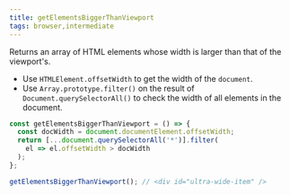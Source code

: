 ```yaml
---
title: getElementsBiggerThanViewport
tags: browser,intermediate
---
```


Returns an array of HTML elements whose width is larger than that of the viewport's.

- Use `HTMLElement.offsetWidth` to get the width of the `document`.
- Use `Array.prototype.filter()` on the result of `Document.querySelectorAll()` to check the width of all elements in the document.

```js
const getElementsBiggerThanViewport = () => {
  const docWidth = document.documentElement.offsetWidth;
  return [...document.querySelectorAll('*')].filter(
    el => el.offsetWidth > docWidth
  );
};
```

```js
getElementsBiggerThanViewport(); // <div id="ultra-wide-item" />
```
